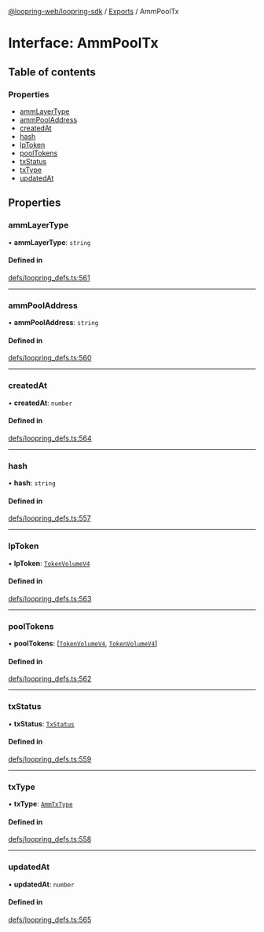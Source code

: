 [@loopring-web/loopring-sdk](../README.md) / [Exports](../modules.md) / AmmPoolTx

# Interface: AmmPoolTx

## Table of contents

### Properties

- [ammLayerType](AmmPoolTx.md#ammlayertype)
- [ammPoolAddress](AmmPoolTx.md#ammpooladdress)
- [createdAt](AmmPoolTx.md#createdat)
- [hash](AmmPoolTx.md#hash)
- [lpToken](AmmPoolTx.md#lptoken)
- [poolTokens](AmmPoolTx.md#pooltokens)
- [txStatus](AmmPoolTx.md#txstatus)
- [txType](AmmPoolTx.md#txtype)
- [updatedAt](AmmPoolTx.md#updatedat)

## Properties

### ammLayerType

• **ammLayerType**: `string`

#### Defined in

[defs/loopring_defs.ts:561](https://github.com/Loopring/loopring_sdk/blob/c031084/src/defs/loopring_defs.ts#L561)

___

### ammPoolAddress

• **ammPoolAddress**: `string`

#### Defined in

[defs/loopring_defs.ts:560](https://github.com/Loopring/loopring_sdk/blob/c031084/src/defs/loopring_defs.ts#L560)

___

### createdAt

• **createdAt**: `number`

#### Defined in

[defs/loopring_defs.ts:564](https://github.com/Loopring/loopring_sdk/blob/c031084/src/defs/loopring_defs.ts#L564)

___

### hash

• **hash**: `string`

#### Defined in

[defs/loopring_defs.ts:557](https://github.com/Loopring/loopring_sdk/blob/c031084/src/defs/loopring_defs.ts#L557)

___

### lpToken

• **lpToken**: [`TokenVolumeV4`](TokenVolumeV4.md)

#### Defined in

[defs/loopring_defs.ts:563](https://github.com/Loopring/loopring_sdk/blob/c031084/src/defs/loopring_defs.ts#L563)

___

### poolTokens

• **poolTokens**: [[`TokenVolumeV4`](TokenVolumeV4.md), [`TokenVolumeV4`](TokenVolumeV4.md)]

#### Defined in

[defs/loopring_defs.ts:562](https://github.com/Loopring/loopring_sdk/blob/c031084/src/defs/loopring_defs.ts#L562)

___

### txStatus

• **txStatus**: [`TxStatus`](../enums/TxStatus.md)

#### Defined in

[defs/loopring_defs.ts:559](https://github.com/Loopring/loopring_sdk/blob/c031084/src/defs/loopring_defs.ts#L559)

___

### txType

• **txType**: [`AmmTxType`](../enums/AmmTxType.md)

#### Defined in

[defs/loopring_defs.ts:558](https://github.com/Loopring/loopring_sdk/blob/c031084/src/defs/loopring_defs.ts#L558)

___

### updatedAt

• **updatedAt**: `number`

#### Defined in

[defs/loopring_defs.ts:565](https://github.com/Loopring/loopring_sdk/blob/c031084/src/defs/loopring_defs.ts#L565)
